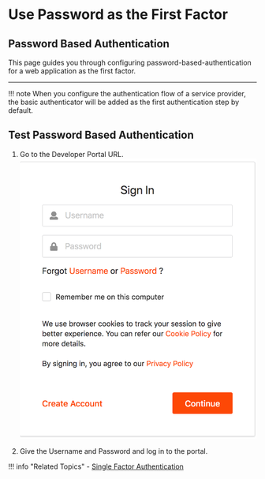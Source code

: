 # Use Password as the First Factor

## Password Based Authentication

This page guides you through configuring password-based-authentication for a web application as the first factor.

----

!!! note
    When you configure the authentication flow of a service provider, the basic authenticator will be added as the first authentication step by default.

## Test Password Based Authentication
1. Go to the Developer Portal URL.
![developer-portal]( ../../assets/img/guides/developer-portal-login.png)

2. Give the Username and Password and log in to the portal.

!!! info "Related Topics"
    - [Single Factor Authentication](../../../concepts/authentication/intro-authentication#single-factor-authentication)
 